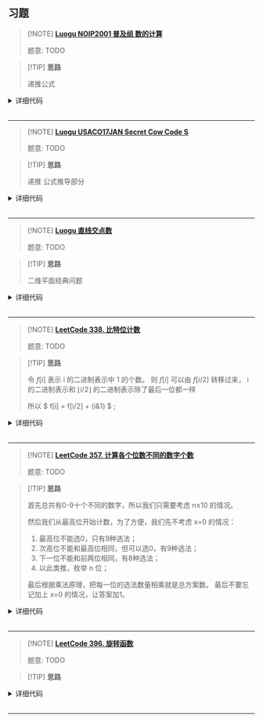 ## 习题

> [!NOTE] **[Luogu NOIP2001 普及组 数的计算](https://www.luogu.com.cn/problem/P1028)**
> 
> 题意: TODO

> [!TIP] **思路**
> 
> 递推公式

<details>
<summary>详细代码</summary>
<!-- tabs:start -->

##### **C++**

```cpp
#include <bits/stdc++.h>
using namespace std;

// 递推公式：
// f_{2n} = f_{2n-1} + f_{n}
// f_{2n+1} = f_{2n}

using LL = long long;
const int N = 1010;

int n;

LL f[N];

void init() {
    f[0] = f[1] = 1;
    for (int i = 2; i < N; ++ i )
        if (i & 1)
            f[i] = f[i - 1];
        else
            f[i] = f[i - 1] + f[i / 2];
}

int main() {
    init();
    
    cin >> n;
    cout << f[n] << endl;
    
    return 0;
}
```

##### **Python**

```python

```

<!-- tabs:end -->
</details>

<br>

* * *

> [!NOTE] **[Luogu USACO17JAN Secret Cow Code S](https://www.luogu.com.cn/problem/P3612)**
> 
> 题意: TODO

> [!TIP] **思路**
> 
> 递推 公式推导部分

<details>
<summary>详细代码</summary>
<!-- tabs:start -->

##### **C++**

```cpp
#include <bits/stdc++.h>
using namespace std;

using LL = long long;

LL n;
// string s; // TLE
char s[55];

int main() {
    scanf("%s%lld", s, &n);
    
    // LL m = s.size(), t = m;
    LL m = strlen(s), t = m;
    while (t < n)
        t <<= 1;
    while (t != m) {
        t >>= 1;
        if (n <= t)         // the front half
            continue;
        
        if (t + 1 == n)     // special case
            n = t;
        else
            n -= 1 + t;     // n - 1 - ori_t / 2
    }
    
    putchar(s[n - 1]);
    
    return 0;
}
```

##### **Python**

```python

```

<!-- tabs:end -->
</details>

<br>

* * *

> [!NOTE] **[Luogu 直线交点数](https://www.luogu.com.cn/problem/P2789)**
> 
> 题意: TODO

> [!TIP] **思路**
> 
> 二维平面经典问题

<details>
<summary>详细代码</summary>
<!-- tabs:start -->

##### **C++**

```cpp
#include <bits/stdc++.h>
using namespace std;

// https://www.zhihu.com/question/362149679/answer/1560733589
// 若求交点数 显然 n*(n-1)/2
// 若求划分为多少个平面 有(n^2+n+2)/2
//
// 本题求能有多少不同的交点数
//  m条直线的交点方案 = r条平行线与(m-r)条直线交叉的交点数
//                    + (m-r)条直线本身的交点方案
//                    = r*(m-r)+已有的个数k

const int N = 1e4 + 10;

int n, res;
bool st[N];

void f(int m, int k) {
    if (!m) {
        if (!st[k])
            res ++ ;
        st[k] = true;
    } else
        for (int r = m; r; -- r )
            f(m - r, r * (m - r) + k);
}

int main() {
    cin >> n;
    f(n, 0);
    cout << res << endl;
    return 0;
}
```

##### **Python**

```python

```

<!-- tabs:end -->
</details>

<br>

* * *

> [!NOTE] **[LeetCode 338. 比特位计数](https://leetcode-cn.com/problems/counting-bits/)**
> 
> 题意: TODO

> [!TIP] **思路**
> 
> 令 $f[i]$ 表示 i 的二进制表示中 1 的个数。 则 $f[i]$ 可以由 $f[i/2]$ 转移过来， i 的二进制表示和 ⌊i/2⌋ 的二进制表示除了最后一位都一样
> 
> 所以 $ f[i] = f[i/2] + (i\&1) $ ;

<details>
<summary>详细代码</summary>
<!-- tabs:start -->

##### **C++**

```cpp
class Solution {
public:
    vector<int> countBits(int num) {
        vector<int> f(num + 1);
        for (int i = 1; i <= num; i ++ )
            f[i] = f[i >> 1] + (i & 1);
        return f;
    }
};

class Solution {
public:
    vector<int> countBits(int num) {
        vector<int> dp(num + 1, 0);
        for (int i = 1; i <= num; ++ i )
            dp[i] = i & 1 ? dp[i-1] + 1 : dp[i >> 1];
        return dp;
    }
};
```

##### **Python**

```python
# lowbit方法
class Solution:
    def countBits(self, num: int) -> List[int]:
        def lowbit(i):
            return i & -i
        res = [0]
        for i in range(1, num + 1):
            res.append(res[i - lowbit(i)] + 1)
        return res


# dp 
"""
令f[i]表示 i 的二进制表示中1的个数。
则f[i]可以由f[i/2]转移过来，ii 的二进制表示和 ⌊i/2⌋的二进制表示除了最后一位都一样，所以f[i] = f[i/2] + (i&1);

时间复杂度分析：总共有 n 个状态，每个状态进行转移的计算量是 O(1)，所以总时间复杂度是 O(n)。
"""
class Solution:
    def countBits(self, n: int) -> List[int]:
        f = (n + 1) * [0] 
        for i in range(1, n + 1):
            # 例如要看 1101
            # 我们只用看 110有多少个1 + 1101上的个位是不是1
            f[i] = f[i >> 1] + (i & 1)
        return f
```

<!-- tabs:end -->
</details>

<br>

* * *

> [!NOTE] **[LeetCode 357. 计算各个位数不同的数字个数](https://leetcode-cn.com/problems/count-numbers-with-unique-digits/)**
> 
> 题意: TODO

> [!TIP] **思路**
>
> 首先总共有0-9十个不同的数字，所以我们只需要考虑 n≤10 的情况。
>
> 然后我们从最高位开始计数，为了方便，我们先不考虑 x=0 的情况：
>
> 1. 最高位不能选0，只有9种选法；
> 2. 次高位不能和最高位相同，但可以选0，有9种选法；
> 3. 下一位不能和前两位相同，有8种选法；
> 4. 以此类推，枚举 n 位；
>
> 最后根据乘法原理，把每一位的选法数量相乘就是总方案数。 最后不要忘记加上 x=0 的情况，让答案加1。

<details>
<summary>详细代码</summary>
<!-- tabs:start -->

##### **C++**

```cpp
class Solution {
public:
    int countNumbersWithUniqueDigits(int n) {
        if (!n) return 1;
        n = min(n, 10);
        vector<int> f(n);
        f[0] = 9;
        for (int i = 1; i < n; ++ i ) f[i] = f[i - 1] * (10 - i);
        int res = 0;
        for (int i = 0; i < n; ++ i ) res += f[i];
        return res + 1;
    }
};

// yxc
class Solution {
public:
    int countNumbersWithUniqueDigits(int n) {
        n = min(n, 10);
        if (!n) return 1;
        vector<int> f(n + 1);
        f[1] = 9;
        for (int i = 2; i <= n; i ++ )
            f[i] = f[i - 1] * (11 - i);

        int res = 1;
        for (int i = 1; i <= n; i ++ ) res += f[i];
        return res;
    }
};
```

##### **Python**

```python

```

<!-- tabs:end -->
</details>

<br>

* * *

> [!NOTE] **[LeetCode 396. 旋转函数](https://leetcode-cn.com/problems/rotate-function/)**
> 
> 题意: TODO

> [!TIP] **思路**
> 
> 

<details>
<summary>详细代码</summary>
<!-- tabs:start -->

##### **C++**

```cpp
class Solution {
public:
    int maxRotateFunction(vector<int>& A) {
        typedef long long LL;
        LL sum = 0, cur = 0;
        for (auto v : A) sum += v;
        int n = A.size();
        for (int i = 0; i < n; ++ i ) cur += i * A[i];
        LL res = cur;
        for (int i = n - 1; i >= 0; -- i ) {
            cur += sum - (LL)n * A[i];
            res = max(res, cur);
        }
        return res;
    }
    int maxRotateFunction_2(vector<int>& A) {
        int n = A.size();
        long long tot = 0;
        for (int i = 0; i < n; ++ i ) A.push_back(A[i]), tot += A[i];
        
        long long sum = 0;
        for (int i = 1; i <= n; ++ i ) sum += (i - 1) * A[i - 1];
        long long res = sum;
        for (int i = 2; i <= n; ++ i ) {
            // 上次的开头为 i , 末尾为 i + n - 1
            // 对于当前 i , 上次的末尾为 i + n - 2
            //cout << " - : " <<  A[n - i + 1] << endl;
            sum += tot;
            sum -= (long long)n * A[n - i + 1];
            //cout << "get sum at " << i - 1 << " = " << sum << endl;
            res = max(res, sum);
        }
        return res;
    }
};
```

##### **Python**

```python

```

<!-- tabs:end -->
</details>

<br>

* * *